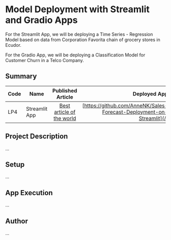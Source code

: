 # Model Deployment with Streamlit and Gradio Apps

For the Streamlit App, we will be deploying a Time Series - Regression Model based on data from Corporation Favorita chain of grocery stores in Ecudor.

For the Gradio App, we will be deploying a Classification Model for Customer Churn in a Telco Company.

## Summary
| Code      | Name        | Published Article |  Deployed App |
|-----------|-------------|:-------------:|------:|
|LP4 | Streamlit App |  [Best article of the world](/) | [https://github.com/AnneNK/Sales-Forecast-Deployment-on-Streamlit](/) |


## Project Description
...

## Setup
...

## App Execution
...

## Author
...

